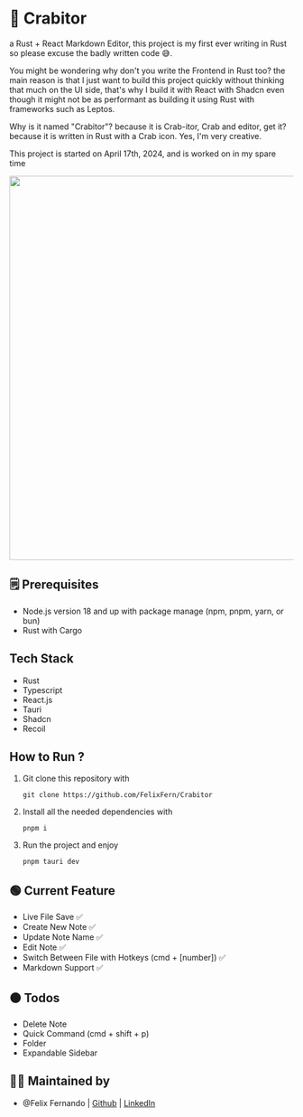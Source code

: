 # 🦀 Crabitor

a Rust + React Markdown Editor, this project is my first ever writing in Rust so please excuse the badly written code 😅. 

You might be wondering why don't you write the Frontend in Rust too? the main reason is that I just want to build this project quickly without thinking that much on the UI side, that's why I build it with React with Shadcn even though it might not be as performant as building it using Rust with frameworks such as Leptos. 

Why is it named "Crabitor"? because it is Crab-itor, Crab and editor, get it? because it is written in Rust with a Crab icon. Yes, I'm very creative.

This project is started on April 17th, 2024, and is worked on in my spare time 


<div style={{ text-align:"center"}}>
  <img src="https://github.com/FelixFern/Crabitor/assets/28957554/1da01a44-6631-46b5-88b4-c375b60effca" width="680px"/>
  
</div>

## 🗒️ Prerequisites
- Node.js version 18 and up with package manage (npm, pnpm, yarn, or bun)
- Rust with Cargo

## Tech Stack
- Rust
- Typescript
- React.js
- Tauri
- Shadcn
- Recoil

## How to Run ?
1. Git clone this repository with
   ```
   git clone https://github.com/FelixFern/Crabitor
   ```
2. Install all the needed dependencies with
   ```
   pnpm i
   ```
3. Run the project and enjoy
   ```
   pnpm tauri dev
   ```

## 🟢 Current Feature 
- Live File Save ✅
- Create New Note ✅
- Update Note Name ✅
- Edit Note ✅
- Switch Between File with Hotkeys (cmd + [number]) ✅
- Markdown Support ✅

## 🟠 Todos
- Delete Note
- Quick Command (cmd + shift + p)
- Folder
- Expandable Sidebar

## 🙎‍♂️ Maintained by 
- @Felix Fernando | [Github](https://github.com/FelixFern) | [LinkedIn](https://www.linkedin.com/in/felix-fern/)
